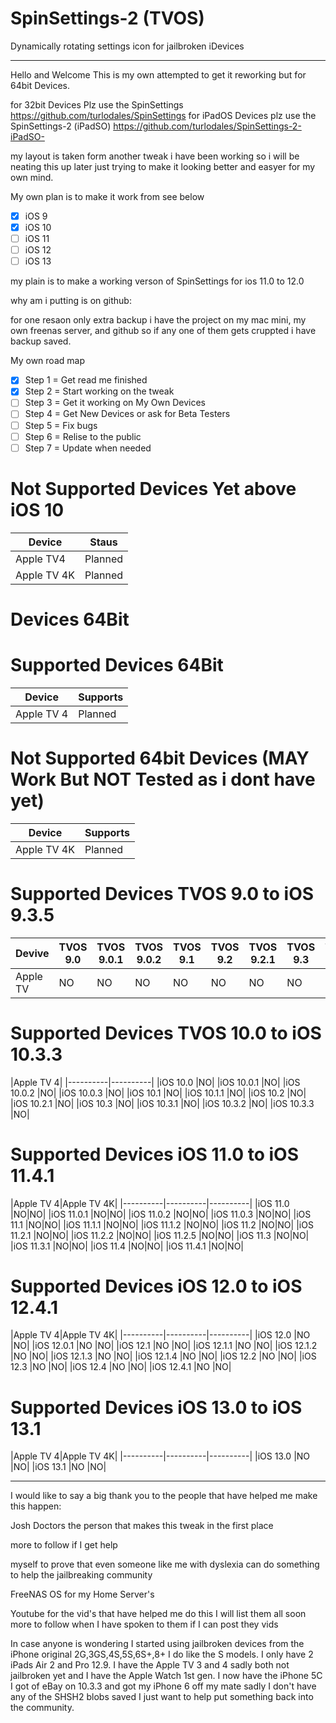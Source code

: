 # SpinSettings-2 (TVOS)

Dynamically rotating settings icon for jailbroken iDevices

-----------------------------------------------------------------------------------------------------------------------------
Hello and Welcome This is my own attempted to get it reworking but for 64bit Devices.

for 32bit Devices Plz use the SpinSettings https://github.com/turlodales/SpinSettings
for iPadOS Devices plz use the SpinSettings-2 (iPadSO) https://github.com/turlodales/SpinSettings-2-iPadSO-

my layout is taken form another tweak i have been working so i will be neating this up later just trying to make it looking better and easyer for my own mind.

My own plan is to make it work from see below

- [x] iOS 9 
- [x] iOS 10 
- [ ] iOS 11
- [ ] iOS 12
- [ ] iOS 13

my plain is to make a working verson of SpinSettings for ios 11.0 to 12.0

why am i putting is on github:

for one resaon only extra backup i have the project on my mac mini, my own freenas server, and github so if any one of them gets cruppted i have backup saved.

My own road map
- [x] Step 1 = Get read me finished 
- [x] Step 2 = Start working on the tweak
- [ ] Step 3 = Get it working on My Own Devices
- [ ] Step 4 = Get New Devices or ask for Beta Testers
- [ ] Step 5 = Fix bugs 
- [ ] Step 6 = Relise to the public
- [ ] Step 7 = Update when needed 

# Not Supported Devices Yet above iOS 10
| Device        | Staus   | 
|---------|----------|
|  Apple TV4   | Planned |
|  Apple TV 4K | Planned |


# Devices 64Bit

# Supported Devices 64Bit
| Device      | Supports |
|---------|----------|
| Apple TV 4  |Planned|


# Not Supported 64bit Devices  (MAY Work But NOT Tested as i dont have yet)
| Device | Supports |
|---------|----------|
| Apple TV 4K | Planned |


# Supported Devices TVOS 9.0 to iOS 9.3.5
|Devive|TVOS 9.0   |TVOS 9.0.1 |TVOS 9.0.2 |TVOS 9.1   |TVOS 9.2   |TVOS 9.2.1 |TVOS 9.3   |TVOS 9.3.1 |TVOS 9.3.2 |TVOS 9.3.3 |TVOS 9.3.4 |TVOS 9.3.5|
|----------|----------|----------|----------|----------|----------|----------|----------|----------|----------|----------|----------|----------|
|Apple TV|NO|NO|NO|NO|NO|NO|NO|NO|NO|NO|NO|NO|


# Supported Devices TVOS 10.0 to iOS 10.3.3
|Apple TV 4|
|----------|----------|
|iOS 10.0    |NO|
|iOS 10.0.1  |NO|
|iOS 10.0.2  |NO|
|iOS 10.0.3  |NO|
|iOS 10.1    |NO|
|iOS 10.1.1  |NO|
|iOS 10.2    |NO|
|iOS 10.2.1  |NO|
|iOS 10.3    |NO|
|iOS 10.3.1  |NO|
|iOS 10.3.2  |NO|
|iOS 10.3.3  |NO|


# Supported Devices iOS 11.0 to iOS 11.4.1 
|Apple TV 4|Apple TV 4K|
|----------|----------|----------|
|iOS 11.0     |NO|NO|
|iOS 11.0.1   |NO|NO|
|iOS 11.0.2   |NO|NO|
|iOS 11.0.3   |NO|NO|
|iOS 11.1     |NO|NO|
|iOS 11.1.1   |NO|NO|
|iOS 11.1.2   |NO|NO|
|iOS 11.2     |NO|NO|
|iOS 11.2.1   |NO|NO|
|iOS 11.2.2   |NO|NO|
|iOS 11.2.5   |NO|NO|
|iOS 11.3     |NO|NO|
|iOS 11.3.1   |NO|NO|
|iOS 11.4     |NO|NO|
|iOS 11.4.1   |NO|NO|


# Supported Devices iOS 12.0 to iOS 12.4.1 
|Apple TV 4|Apple TV  4K|
|----------|----------|----------|
|iOS 12.0     |NO |NO|
|iOS 12.0.1   |NO |NO|
|iOS 12.1     |NO |NO|
|iOS 12.1.1   |NO |NO|
|iOS 12.1.2   |NO |NO|
|iOS 12.1.3   |NO |NO|
|iOS 12.1.4   |NO |NO|
|iOS 12.2     |NO |NO|
|iOS 12.3     |NO |NO|
|iOS 12.4     |NO |NO|
|iOS 12.4.1   |NO |NO|


# Supported Devices iOS 13.0 to iOS 13.1 
|Apple TV 4|Apple TV  4K|
|----------|----------|----------|
|iOS 13.0     |NO |NO|
|iOS 13.1     |NO |NO|

-----------------------------------------------------------------------------------------------------------------------------


I would like to say a big thank you to the people that have helped me make this happen:

Josh Doctors the person that makes this tweak in the first place

more to follow if I get help

myself to prove that even someone like me with dyslexia can do something to help the jailbreaking community

FreeNAS OS for my Home Server's

Youtube for the vid's that have helped me do this I will list them all soon more to follow when I have spoken to them if I can post they vids

In case anyone is wondering I started using jailbroken devices from the iPhone original 2G,3GS,4S,5S,6S+,8+ I do like the S models. I only have 2 iPads Air 2 and Pro 12.9. I have the Apple TV 3 and 4 sadly both not jailbroken yet and I have the Apple Watch 1st gen. I now have the iPhone 5C I got of eBay on 10.3.3 and got my iPhone 6 off my mate sadly I don't have any of the SHSH2 blobs saved I just want to help put something back into the community.
